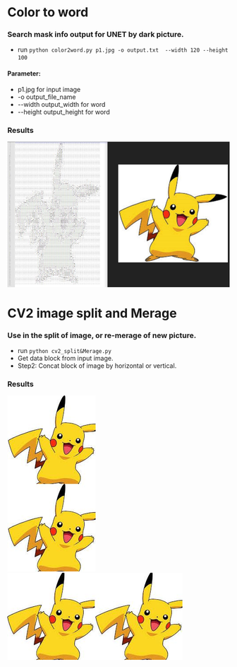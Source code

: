 
# Color to word
### Search mask info output for UNET by dark picture.
- run ```python color2word.py p1.jpg -o output.txt  --width 120 --height 100``` 
#### Parameter:
- p1.jpg for input image
- -o output_file_name
- --width output_width for word
- --height output_height for word
### Results
![img/test1.jpg](img/test1.JPG)

# CV2 image split and Merage
### Use in the split of image, or re-merage of new picture.
- run ```python cv2_split&Merage.py``` 
- Get data block from input image.
- Step2: Concat block of image by horizontal or vertical.
### Results
![img/test2.jpg](img/test2.JPG)
![img/test3.jpg](img/test3.JPG)

